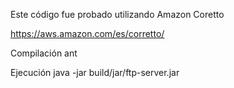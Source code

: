 Este código fue probado utilizando Amazon Coretto

https://aws.amazon.com/es/corretto/

Compilación
ant

Ejecución
java -jar build/jar/ftp-server.jar
